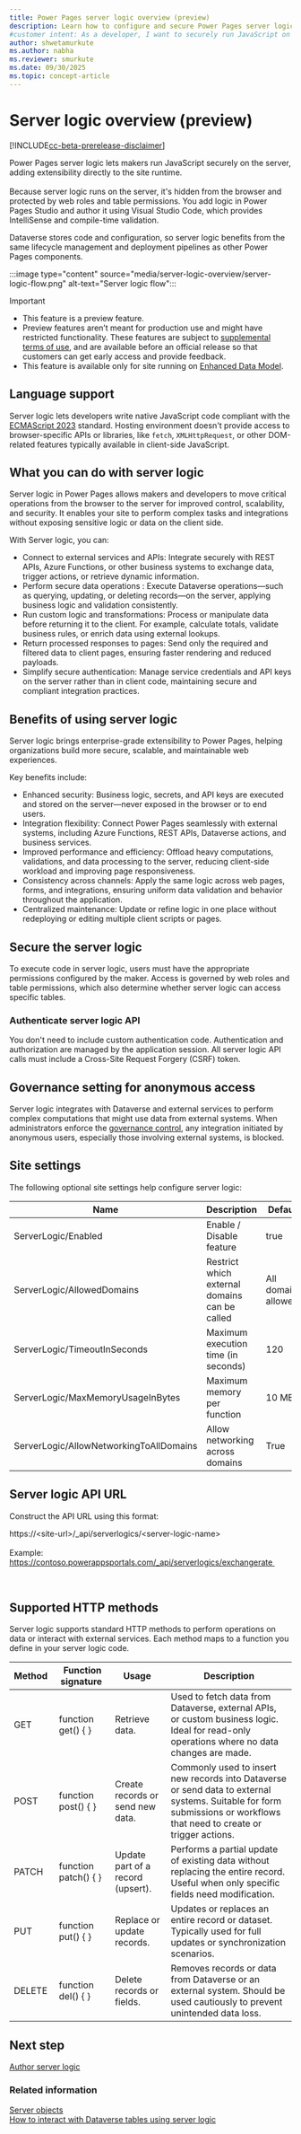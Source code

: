 ```yaml
---
title: Power Pages server logic overview (preview)
description: Learn how to configure and secure Power Pages server logic, including governance settings, API authentication, and site-specific configurations.
#customer intent: As a developer, I want to securely run JavaScript on the server so that I can extend site functionality without exposing code in the browser.
author: shwetamurkute
ms.author: nabha
ms.reviewer: smurkute
ms.date: 09/30/2025
ms.topic: concept-article
---
```


# Server logic overview (preview)

[!INCLUDE[cc-beta-prerelease-disclaimer](../includes/cc-beta-prerelease-disclaimer.md)]

Power Pages server logic lets makers run JavaScript securely on the server, adding extensibility directly to the site runtime.  
   
Because server logic runs on the server, it's hidden from the browser and protected by web roles and table permissions. You add logic in Power Pages Studio and author it using Visual Studio Code, which provides IntelliSense and compile-time validation.  

Dataverse stores code and configuration, so server logic benefits from the same lifecycle management and deployment pipelines as other Power Pages components.  

:::image type="content" source="media/server-logic-overview/server-logic-flow.png" alt-text="Server logic flow":::

> [!IMPORTANT]
>
> - This feature is a preview feature.
> - Preview features aren’t meant for production use and might have restricted functionality. These features are subject to [supplemental terms of use](https://go.microsoft.com/fwlink/?linkid=2189520), and are available before an official release so that customers can get early access and provide feedback.
> - This feature is available only for site running on [Enhanced Data Model](../admin/enhanced-data-model.md).

## Language support

Server logic lets developers write native JavaScript code compliant with the [ECMAScript 2023](https://tc39.es/ecma262/2023/) standard. Hosting environment doesn't provide access to browser-specific APIs or libraries, like `fetch`, `XMLHttpRequest`, or other DOM-related features typically available in client-side JavaScript.  

## What you can do with server logic

Server logic in Power Pages allows makers and developers to move critical operations from the browser to the server for improved control, scalability, and security. It enables your site to perform complex tasks and integrations without exposing sensitive logic or data on the client side.

With Server logic, you can:
- Connect to external services and APIs: Integrate securely with REST APIs, Azure Functions, or other business systems to exchange data, trigger actions, or retrieve dynamic information.
- Perform secure data operations : Execute Dataverse operations—such as querying, updating, or deleting records—on the server, applying business logic and validation consistently.
- Run custom logic and transformations: Process or manipulate data before returning it to the client. For example, calculate totals, validate business rules, or enrich data using external lookups.
- Return processed responses to pages: Send only the required and filtered data to client pages, ensuring faster rendering and reduced payloads.
- Simplify secure authentication: Manage service credentials and API keys on the server rather than in client code, maintaining secure and compliant integration practices.

## Benefits of using server logic

Server logic brings enterprise-grade extensibility to Power Pages, helping organizations build more secure, scalable, and maintainable web experiences.

Key benefits include:
-	Enhanced security: Business logic, secrets, and API keys are executed and stored on the server—never exposed in the browser or to end users.
-	Integration flexibility: Connect Power Pages seamlessly with external systems, including Azure Functions, REST APIs, Dataverse actions, and business services.
-	Improved performance and efficiency: Offload heavy computations, validations, and data processing to the server, reducing client-side workload and improving page responsiveness.
-	Consistency across channels: Apply the same logic across web pages, forms, and integrations, ensuring uniform data validation and behavior throughout the application.
-	Centralized maintenance: Update or refine logic in one place without redeploying or editing multiple client scripts or pages.


## Secure the server logic 

To execute code in server logic, users must have the appropriate permissions configured by the maker. Access is governed by web roles and table permissions, which also determine whether server logic can access specific tables.

### Authenticate server logic API 

You don't need to include custom authentication code. Authentication and authorization are managed by the application session. All server logic API calls must include a Cross-Site Request Forgery (CSRF) token.  

## Governance setting for anonymous access 

Server logic integrates with Dataverse and external services to perform complex computations that might use data from external systems. When administrators enforce the [governance control](../security/disable-anonymous-access.md), any integration initiated by anonymous users, especially those involving external systems, is blocked.  

## Site settings

The following optional site settings help configure server logic: 

| Name                | Description             | Default                |
|---------------------|-------------------------|------------------------|
| ServerLogic/Enabled | Enable / Disable feature                 | true  |
| ServerLogic/AllowedDomains    | Restrict which external domains can be called | All domains allowed |
| ServerLogic/TimeoutInSeconds        | Maximum execution time (in seconds)      | 120    |
| ServerLogic/MaxMemoryUsageInBytes   | Maximum memory per function              | 10 MB  |
| ServerLogic/AllowNetworkingToAllDomains | Allow networking across domains         | True   |

## Server logic API URL 

Construct the API URL using this format:  
  
https://\<site-url\>/\_api/serverlogics/\<server-logic-name\>   
   
Example:   
https://contoso.powerappsportals.com/_api/serverlogics/exchangerate 

 
## Supported HTTP methods 

Server logic supports standard HTTP methods to perform operations on data or interact with external services.
Each method maps to a function you define in your server logic code.

| Method  | Function signature    | Usage                              | Description   |
|---------|-----------------------|------------------------------------|---------------|
| GET     | function get() { }    | Retrieve data.                     | Used to fetch data from Dataverse, external APIs, or custom business logic. Ideal for read-only operations where no data changes are made. |
| POST    | function post() { }   | Create records or send new data.   | Commonly used to insert new records into Dataverse or send data to external systems. Suitable for form submissions or workflows that need to create or trigger actions. |
| PATCH   | function patch() { }  | Update part of a record (upsert).  | Performs a partial update of existing data without replacing the entire record. Useful when only specific fields need modification. |
| PUT     | function put() { }    | Replace or update records.         | Updates or replaces an entire record or dataset. Typically used for full updates or synchronization scenarios. |
| DELETE  | function del() { }    | Delete records or fields.          | Removes records or data from Dataverse or an external system. Should be used cautiously to prevent unintended data loss. |

## Next step

[Author server logic](author-server-logic.md)

### Related information

[Server objects](server-objects.md)  
[How to interact with Dataverse tables using server logic](server-logic-operations.md)   

